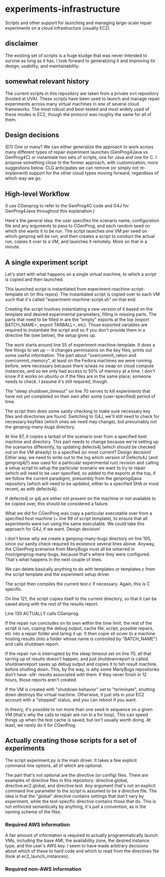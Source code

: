 # experiments-infrastructure
Scripts and other support for launching and managing large-scale repair
experiments on a cloud infrastructure (usually EC2). 

## disclaimer

The existing set of scripts is a huge kludge that was never intended to survive
as long as it has.  I look forward to generalizing it and improving its design,
usability, and maintainability.

## somewhat relevant history

The current scripts in this repository are taken from a private svn repository
(hosted at UVA).  These scripts have been used to launch and manage repair
experiments across many virtual machines in one of several cloud frameworks.
The most robust and best-tested and most widely used of these modes is EC2,
though the protocol was roughly the same for all of them.

## Design decisions

(D1) One or many? We can either generalize the approach to work across many different types of
repair experiment launches (GenProg4Java vs GenProg4C) or instantiate two sets
of scripts, one for Java and one for C.  I propose something close to the former
approach, with customization; more suggestions below.  CLG anticipates we can
remove (or simply not re-implement) support for the other cloud types moving
forward, regardless of which way we go.

## High-level Workflow

(I use CGenprog to refer to the GenProg4C code and G4J for GenProg4Java
throughout this explanation.)

Here's the general idea: the user specifies the scenario name, configuration
file and any arguments to pass to CGenProg, and each random seed on which she
wants it to be run.  The script launches one VM per seed on which genprog will
be run; and then creates a script to conduct the actual run, copies it over to a
VM, and launches it remotely. More on that in a minute.

## A single experiment script 

Let's start with what happens on a single virtual machine, to which a script is
copied and then launched.

This launched script is instantiated from experiment-machine-script-template.sh
(in this repos).  The instantiated script is copied over to each VM such that
it's called "experiment-machine-script.sh" on that end.

Creating the script involves instantiating a new version of it based on the
template and desired experimental parameters, filling in missing parts. The
parts that need to be filled in are the "empty" exports at the top (export
BATCH_NAME=, export TARBALL=, etc).  Those exported variables are required to
instantiate the script and so if you don't provide them in a directive file (see
below), the setup gives up.

The work starts around line 55 of experiment-machine-template.  It does a few
things to set up -- it changes permissions on the key files, prints out some
useful information.  The part about "overcommit_ration and overcommit_memory",
at least on the Fedora machines we were running before, were necessary because
there is/was no swap on cloud compute instances, and so we only had access to
50% of memory at a time.  I don't know if it works on ubuntu or if the files are
in the same place; someone needs to check.  I assume it's still required,
though.

The "sleep shutdown_timeout" on line 70 serves to kill experiments that have not
yet completed on their own after some (user-specified) period of time. 

The script then does some sanity checking to make sure necessary key files and
directories are found.  Switching to G4J, we'll still need to check for
necessary keyfiles (which ones we need may change), but presumably not the
genprog-many-bugs directory.

At line 87, it copies a tarball of the scenario over from a specified host
machine and directory.  This part needs to change because we're setting up the
scenarios differently, by updating defects4j (which should be checked out on the
VM already) to a specified (or most current? Design decision! Either way, we
need to write out to the log which version of Defects4J (and genprog4j?) was
used for a particular experimental run) revision and calling a setup script to
setup the particular scenario we want to try to repair (which will need to be
user specified, so added to the exports at the top, if we follow the current
paradigm), presumbly from the genprog4java repository (which will need to be
updated, either to a specified SHA or most recent, as with defects4j).  

If defects4j or g4j are either not present on the machine or not available to be
copied over, this should be considered a failure.

What we did for CGenProg was copy a particular executable over from a specified
host machine (~ line 99 of script template),  to ensure that
all experiments were run using the same executable.  We could take this approach
for G4J, if we want. Design decision!

I don't know why we create a genprog-many-bugs directory on line 105, since our
sanity check required its existence several lines above.  Anyway, the CGenProg
scenarios from ManyBugs must all be untarred in /root/genprog-many-bugs, because
that's where they were configured.  That's what happens in the next couple of
lines.

We can delete basically anything to do with templates or templates.c from the
script template and the experiment setup driver. 

The script then compiles the current test.c if necessary.  Again, this is C
specific.

On line 121, the script copies itself to the current directory, so that it can
be saved along with the rest of the results report. 

Line 130 ACTUALLY calls CGenprog.

If the repair run concludes on its own within the time limit, the rest of the
script is run, coping the debug output, cache file, script, possible repairs,
etc into a repair folder and taring it up.  It then copie sit ocver to a machine
hosting results (into a folder whose name is controlled by "BATCH_NAME") and
calls shutdown report.

If the repair run is interrupted by the sleep timeout set on line 70, all that
tarring up of results doesn't happen, and just shutdownreport is called.
shutdownreport saves up debug output and copies it to teh result machine, before
shutting down.  This, by the way, is why some ManyBugs repositories don't have
*-sN-* results associated with them: if they never finish in 12 hours, those
reports aren't created.

If the VM is created with "shutdown behavior" set to "teriminate", shutting down
destroys the virtual machine.  Otherwise, it just sits in your EC2 account with
a "stopped" status, and you can reboot if you want.

In theory, it's possible to run more than one seed in sequence on a given VM
(that's why the calls to repair are run in a for loop).  This can speed things
up when the test cache is saved, but isn't usually worth doing.  At least, we
rarely do it for CGenProg.

## Actually creating those scripts for a set of experiments


The script experiment.py is the main driver.  It takes a few explicit
command-line options, all of which are optional.

The part that's not optional are the directive (or config) files. There are
examples of directive files in this repository: directive.global,
directive.ec2.global, and directive.test.  Any argument that's not an explicit
command line parameter to the script is assumed to be a directive file.  The
idea is that the "global" directive contains settings that don't vary by
experiment, while the test-specific directive contains those that do. This is
not enforced semantically by anything, it's just a convention, as is the naming
scheme of the files.

### Required AWS information

A fair amount of information is required to actually programmatically launch
VMs, including the base AMI, the availability zone, the desired instance type,
and the user's AWS key.  I seem to have made arbitrary decisions about which of
these to hard code and which to read from the directives file (look at
ec2_launch_instances).




### Required non-AWS information

